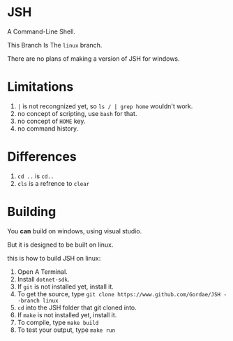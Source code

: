 # JSH
A Command-Line Shell.

This Branch Is The `linux` branch.

There are no plans of making a version of JSH for windows.

# Limitations
1. `|` is not recongnized yet, so `ls / | grep home` wouldn't work.
2. no concept of scripting, use `bash` for that.
3. no concept of `HOME` key.
4. no command history.

# Differences
1. `cd ..` is `cd..`
1. `cls` is a refrence to `clear`

# Building
You **can** build on windows, using visual studio.

But it is designed to be built on linux.

this is how to build JSH on linux:

1. Open A Terminal.
2. Install `dotnet-sdk`.
3. If `git` is not installed yet, install it.
4. To get the source, type `git clone https://www.github.com/Gordae/JSH --branch linux`
5. `cd` into the JSH folder that git cloned into.
6. If `make` is not installed yet, install it.
7. To compile, type `make build`
8. To test your output, type `make run`
